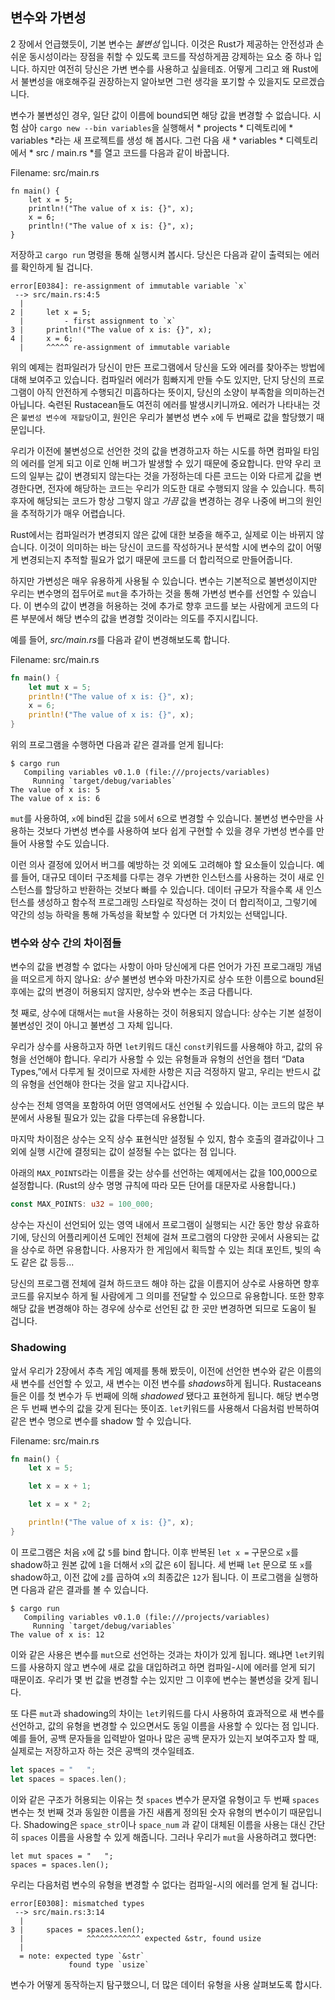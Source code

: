 ## 변수와 가변성

2 장에서 언급했듯이, 기본 변수는 *불변성* 입니다. 이것은 Rust가 제공하는 안전성과 손쉬운 동시성이라는 장점을
취할 수 있도록 코드를 작성하게끔 강제하는 요소 중 하나 입니다. 하지만 여전히 당신은 가변 변수를 사용하고 싶을테죠. 
어떻게 그리고 왜 Rust에서 불변성을 애호해주길 권장하는지 알아보면 그런 생각을 포기할 수 있을지도 모르겠습니다.

변수가 불변성인 경우, 일단 값이 이름에 bound되면 해당 값을 변경할 수 없습니다. 시험 삼아 
`cargo new --bin variables`을 실행해서 * projects * 디렉토리에 * variables *라는 새 프로젝트를 
생성 해 봅시다. 그런 다음 새 * variables * 디렉토리에서 * src / main.rs *를 열고 코드를 다음과 같이 
바꿉니다.

<span class="filename">Filename: src/main.rs</span>

```rust,ignore
fn main() {
    let x = 5;
    println!("The value of x is: {}", x);
    x = 6;
    println!("The value of x is: {}", x);
}
```

저장하고 `cargo run` 명령을 통해 실행시켜 봅시다. 당신은 다음과 같이 출력되는 에러를 확인하게 될 겁니다.

```text
error[E0384]: re-assignment of immutable variable `x`
 --> src/main.rs:4:5
  |
2 |     let x = 5;
  |         - first assignment to `x`
3 |     println!("The value of x is: {}", x);
4 |     x = 6;
  |     ^^^^^ re-assignment of immutable variable
```

위의 예제는 컴파일러가 당신이 만든 프로그램에서 당신을 도와 에러를 찾아주는 방법에 대해 보여주고 있습니다.
컴파일러 에러가 힘빠지게 만들 수도 있지만, 단지 당신의 프로그램이 아직 안전하게 수행되긴 미흡하다는 뜻이지,
당신의 소양이 부족함을 의미하는건 아닙니다. 숙련된 Rustacean들도 여전히 에러를 발생시키니까요. 에러가 
나타내는 것은 `불변성 변수에 재할당`이고, 원인은 우리가 불변성 변수 `x`에 두 번째로 값을 할당했기 때문입니다.

우리가 이전에 불변성으로 선언한 것의 값을 변경하고자 하는 시도를 하면 컴파일 타임의 에러를 얻게 되고 이로 인해 
버그가 발생할 수 있기 때문에 중요합니다. 만약 우리 코드의 일부는 값이 변경되지 않는다는 것을 가정하는데 다른 코드는 
이와 다르게 값을 변경한다면, 전자에 해당하는 코드는 우리가 의도한 대로 수행되지 않을 수 있습니다. 특히 후자에 
해당되는 코드가 항상 그렇지 않고 *가끔* 값을 변경하는 경우 나중에 버그의 원인을 추적하기가 매우 어렵습니다.

Rust에서는 컴파일러가 변경되지 않은 값에 대한 보증을 해주고, 실제로 이는 바뀌지 않습니다. 이것이 의미하는
바는 당신이 코드를 작성하거나 분석할 시에 변수의 값이 어떻게 변경되는지 추적할 필요가 없기 때문에 코드를 더
합리적으로 만들어줍니다. 

하지만 가변성은 매우 유용하게 사용될 수 있습니다. 변수는 기본적으로 불변성이지만 우리는 변수명의 접두어로 
`mut`을 추가하는 것을 통해 가변성 변수를 선언할 수 있습니다. 이 변수의 값이 변경을 허용하는 것에 추가로
향후 코드를 보는 사람에게 코드의 다른 부분에서 해당 변수의 값을 변경할 것이라는 의도를 주지시킵니다.

예를 들어, *src/main.rs*를 다음과 같이 변경해보도록 합니다.


<span class="filename">Filename: src/main.rs</span>

```rust
fn main() {
    let mut x = 5;
    println!("The value of x is: {}", x);
    x = 6;
    println!("The value of x is: {}", x);
}
```

위의 프로그램을 수행하면 다음과 같은 결과를 얻게 됩니다:

```text
$ cargo run
   Compiling variables v0.1.0 (file:///projects/variables)
     Running `target/debug/variables`
The value of x is: 5
The value of x is: 6
```

`mut`를 사용하여, `x`에 bind된 값을 `5`에서 `6`으로 변경할 수 있습니다. 불변성 변수만을 사용하는 것보다 
가변성 변수를 사용하여 보다 쉽게 구현할 수 있을 경우 가변성 변수를 만들어 사용할 수도 있습니다.

이런 의사 결정에 있어서 버그를 예방하는 것 외에도 고려해야 할 요소들이 있습니다. 예를 들어, 대규모 데이터 구조체를
다루는 경우 가변한 인스턴스를 사용하는 것이 새로 인스턴스를 할당하고 반환하는 것보다 빠를 수 있습니다. 데이터 규모가
작을수록 새 인스턴스를 생성하고 함수적 프로그래밍 스타일로 작성하는 것이 더 합리적이고, 그렇기에 약간의 성능 하락을
통해 가독성을 확보할 수 있다면 더 가치있는 선택입니다.


### 변수와 상수 간의 차이점들 

변수의 값을 변경할 수 없다는 사항이 아마 당신에게 다른 언어가 가진 프로그래밍 개념을 떠오르게 하지 않나요: *상수*
불변성 변수와 마찬가지로 상수 또한 이름으로 bound된 후에는 값의 변경이 허용되지 않지만, 상수와 변수는 조금
다릅니다. 

첫 째로, 상수에 대해서는 `mut`을 사용하는 것이 허용되지 않습니다: 상수는 기본 설정이 불변성인 것이 아니고
불변성 그 자체 입니다.

우리가 상수를 사용하고자 하면 `let`키워드 대신 `const`키워드를 사용해야 하고, 값의 유형을 선언해야 
합니다. 우리가 사용할 수 있는 유형들과 유형의 선언을 챕터 “Data Types,”에서 다루게 될 것이므로 자세한 
사항은 지금 걱정하지 말고, 우리는 반드시 값의 유형을 선언해야 한다는 것을 알고 지나갑시다. 

상수는 전체 영역을 포함하여 어떤 영역에서도 선언될 수 있습니다. 이는 코드의 많은 부분에서 사용될 필요가 있는
값을 다루는데 유용합니다.

마지막 차이점은 상수는 오직 상수 표현식만 설정될 수 있지, 함수 호출의 결과값이나 그 외에 실행 시간에 결정되는 
값이 설정될 수는 없다는 점 입니다.

아래의 `MAX_POINTS`라는 이름을 갖는 상수를 선언하는 예제에서는 값을 100,000으로 설정합니다. (Rust의 
상수 명명 규칙에 따라 모든 단어를 대문자로 사용합니다.)

```rust
const MAX_POINTS: u32 = 100_000;
```

상수는 자신이 선언되어 있는 영역 내에서 프로그램이 실행되는 시간 동안 항상 유효하기에, 당신의 어플리케이션 도메인 전체에
걸쳐 프로그램의 다양한 곳에서 사용되는 값을 상수로 하면 유용합니다. 사용자가 한 게임에서 획득할 수 있는 최대 포인트,
빛의 속도 같은 값 등등...

당신의 프로그램 전체에 걸쳐 하드코드 해야 하는 값을 이름지어 상수로 사용하면 향후 코드를 유지보수 하게 될 사람에게
그 의미를 전달할 수 있으므로 유용합니다. 또한 향후 해당 값을 변경해야 하는 경우에 상수로 선언된 값 한 곳만 변경하면
되므로 도움이 될 겁니다. 

### Shadowing

앞서 우리가 2장에서 추측 게임 예제를 통해 봤듯이, 이전에 선언한 변수와 같은 이름의 새 변수를 선언할 수 있고, 
새 변수는 이전 변수를 *shadows*하게 됩니다. Rustaceans들은 이를 첫 변수가 두 번째에 의해 *shadowed*
됐다고 표현하게 됩니다. 해당 변수명은 두 번째 변수의 값을 갖게 된다는 뜻이죠. `let`키워드를 사용해서 다음처럼 
반복하여 같은 변수 명으로 변수를 shadow 할 수 있습니다. 

<span class="filename">Filename: src/main.rs</span>

```rust
fn main() {
    let x = 5;

    let x = x + 1;

    let x = x * 2;

    println!("The value of x is: {}", x);
}
```

이 프로그램은 처음 `x`에 값 `5`를 bind 합니다. 이후 반복된 `let x =` 구문으로 `x`를 shadow하고 
원본 값에 `1`을 더해서 `x`의 값은 `6`이 됩니다. 세 번째 `let` 문으로 또 `x`를 shadow하고, 이전 
값에 `2`를 곱하여 `x`의 최종값은 `12`가 됩니다. 이 프로그램을 실행하면 다음과 같은 결과를 볼 수 있습니다.

```text
$ cargo run
   Compiling variables v0.1.0 (file:///projects/variables)
     Running `target/debug/variables`
The value of x is: 12
```

이와 같은 사용은 변수를 `mut`으로 선언하는 것과는 차이가 있게 됩니다. 왜냐면 `let`키워드를 사용하지 않고 변수에 
새로 값을 대입하려고 하면 컴파일-시에 에러를 얻게 되기 때문이죠. 우리가 몇 번 값을 변경할 수는 있지만 그 이후에 
변수는 불변성을 갖게 됩니다. 

또 다른 `mut`과 shadowing의 차이는 `let`키워드를 다시 사용하여 효과적으로 새 변수를 선언하고, 값의 유형을
변경할 수 있으면서도 동일 이름을 사용할 수 있다는 점 입니다. 예를 들어, 공백 문자들을 입력받아 얼마나 많은 공백 
문자가 있는지 보여주고자 할 때, 실제로는 저장하고자 하는 것은 공백의 갯수일테죠. 


```rust
let spaces = "   ";
let spaces = spaces.len();
```

이와 같은 구조가 허용되는 이유는 첫 `spaces` 변수가 문자열 유형이고 두 번째 `spaces` 변수는 첫 번째 것과 
동일한 이름을 가진 새롭게 정의된 숫자 유형의 변수이기 때문입니다. Shadowing은 `space_str`이나 `space_num`
과 같이 대체된 이름을 사용는 대신 간단히 `spaces` 이름을 사용할 수 있게 해줍니다. 그러나 우리가 `mut`을 사용하려고 
했다면:

```rust,ignore
let mut spaces = "   ";
spaces = spaces.len();
```

우리는 다음처럼 변수의 유형을 변경할 수 없다는 컴파일-시의 에러를 얻게 될 겁니다:


```text
error[E0308]: mismatched types
 --> src/main.rs:3:14
  |
3 |     spaces = spaces.len();
  |              ^^^^^^^^^^^^ expected &str, found usize
  |
  = note: expected type `&str`
             found type `usize`
```

변수가 어떻게 동작하는지 탐구했으니, 더 많은 데이터 유형을 사용 살펴보도록 합시다.
